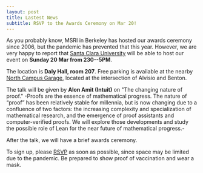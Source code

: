 ```yaml
---
layout: post
title: Lastest News
subtitle: RSVP to the Awards Ceremony on Mar 20!
---
```


As you probably know, MSRI in Berkeley has hosted our awards ceremony since 2006, but the pandemic has prevented that this year.  However, we are very happy 
to report that [Santa Clara University](https://www.scu.edu) will be able to host our event on **Sunday 20 Mar from 230--5PM**.

The location is **Daly Hall, room 207**.  Free parking is available at the nearby [North Campus Garage](https://www.scu.edu/map/parking#), located at the intersection of Alvisio and Benton.

The talk  will be given by **Alon Amit (Intuit)** on "The changing nature of proof."
-Proofs are the essence of mathematical progress. The nature of “proof” has been relatively stable for millennia, but is now changing due to a confluence of two factors: the increasing complexity and specialization of mathematical research, and the emergence of proof assistants and computer-verified proofs. We will explore those developments and study the possible role of Lean for the near future of mathematical progress.-

After the talk, we will have a brief awards ceremony.

To sign up, please [RSVP](https://forms.gle/4c1aDtyERukjFSuo8) as soon as possible, since space may be limited due to the pandemic. Be prepared to show proof of vaccination and wear a mask.

